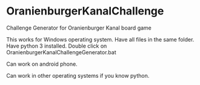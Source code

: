 # OranienburgerKanalChallenge
Challenge Generator for Oranienburger Kanal board game

This works for Windows operating system.
Have all files in the same folder.
Have python 3 installed.
Double click on OranienburgerKanalChallengeGenerator.bat

Can work on android phone.

Can work in other operating systems if you know python.
